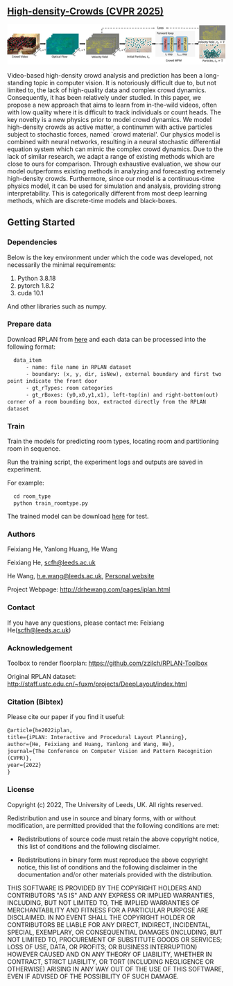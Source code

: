 ## [High-density-Crowds (CVPR 2025)](https://arxiv.org/pdf/2203.14412.pdf)
![Paper Image](./framework.jpg)

Video-based high-density crowd analysis and prediction has been a long-standing topic in computer vision. It is notoriously difficult due to, but not limited to, the lack of high-quality data and complex crowd dynamics. Consequently, it has been relatively under studied. In this paper, we propose a new approach that aims to learn from in-the-wild videos, often with low quality where it is difficult to track individuals or count heads. The key novelty is a new physics prior to model crowd dynamics. We model high-density crowds as active matter, a continumm with active particles subject to stochastic forces, named `crowd material'. Our physics model is combined with neural networks, resulting in a neural stochastic differential equation system which can mimic the complex crowd dynamics. Due to the lack of similar research, we adapt a range of existing methods which are close to ours for comparison. Through exhaustive evaluation, we show our model outperforms existing methods in analyzing and forecasting extremely high-density crowds. Furthermore, since our model is a continuous-time physics model, it can be used for simulation and analysis, providing strong interpretability. This is categorically different from most deep learning methods, which are discrete-time models and black-boxes.

## Getting Started
### Dependencies
Below is the key environment under which the code was developed, not necessarily the minimal requirements:

1. Python 3.8.18
2. pytorch 1.8.2
3. cuda 10.1

And other libraries such as numpy.

### Prepare data
Download RPLAN from [here](http://staff.ustc.edu.cn/~fuxm/projects/DeepLayout/index.html) and each data can be processed into the following format:

```
  data_item
      - name: file name in RPLAN dataset
      - boundary: (x, y, dir, isNew), external boundary and first two point indicate the front door
      - gt_rTypes: room categories
      - gt_rBoxes: (y0,x0,y1,x1), left-top(in) and right-bottom(out) corner of a room bounding box, extracted directly from the RPLAN dataset
  ```

### Train
Train the models for predicting room types, locating room and partitioning room in sequence.

Run the training script, the experiment logs and outputs are saved in experiment.

For example:
```
  cd room_type
  python train_roomtype.py
```
The trained model can be download [here](https://drive.google.com/drive/folders/1TRMKu6zw-pgEpGja2zTCixA2WhhU5KXr?usp=sharing) for test.
### Authors
Feixiang He, Yanlong Huang, He Wang

Feixiang He, scfh@leeds.ac.uk

He Wang, h.e.wang@leeds.ac.uk, [Personal website](https://drhewang.com)

Project Webpage: http://drhewang.com/pages/iplan.html

### Contact
If you have any questions, please contact me: Feixiang He(scfh@leeds.ac.uk)

### Acknowledgement
Toolbox to render floorplan: https://github.com/zzilch/RPLAN-Toolbox

Original RPLAN dataset: http://staff.ustc.edu.cn/~fuxm/projects/DeepLayout/index.html

### Citation (Bibtex)
Please cite our paper if you find it useful:

    @article{he2022iplan,
    title={iPLAN: Interactive and Procedural Layout Planning},
    author={He, Feixiang and Huang, Yanlong and Wang, He},
    journal={The Conference on Computer Vision and Pattern Recognition (CVPR)},
    year={2022}
    }

### License

Copyright (c) 2022, The University of Leeds, UK. All rights reserved.

Redistribution and use in source and binary forms, with or without modification, are permitted provided that the following conditions are met:

* Redistributions of source code must retain the above copyright notice, this list of conditions and the following disclaimer.

* Redistributions in binary form must reproduce the above copyright notice, this list of conditions and the following disclaimer in the documentation and/or other materials provided with the distribution.

THIS SOFTWARE IS PROVIDED BY THE COPYRIGHT HOLDERS AND CONTRIBUTORS "AS IS" AND ANY EXPRESS OR IMPLIED WARRANTIES, INCLUDING, BUT NOT LIMITED TO, THE IMPLIED WARRANTIES OF MERCHANTABILITY AND FITNESS FOR A PARTICULAR PURPOSE ARE DISCLAIMED. IN NO EVENT SHALL THE COPYRIGHT HOLDER OR CONTRIBUTORS BE LIABLE FOR ANY DIRECT, INDIRECT, INCIDENTAL, SPECIAL, EXEMPLARY, OR CONSEQUENTIAL DAMAGES (INCLUDING, BUT NOT LIMITED TO, PROCUREMENT OF SUBSTITUTE GOODS OR SERVICES; LOSS OF USE, DATA, OR PROFITS; OR BUSINESS INTERRUPTION) HOWEVER CAUSED AND ON ANY THEORY OF LIABILITY, WHETHER IN CONTRACT, STRICT LIABILITY, OR TORT (INCLUDING NEGLIGENCE OR OTHERWISE) ARISING IN ANY WAY OUT OF THE USE OF THIS SOFTWARE, EVEN IF ADVISED OF THE POSSIBILITY OF SUCH DAMAGE.
